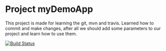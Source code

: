 # Project myDemoApp
This project is made for learning the git, mvn and travis. Learned how to commit and make changes, after all we should add some parameters to our project and learn how to use them.

[![Build Status](https://travis-ci.org/dgumus/myDemoApp.svg?branch=master)](https://travis-ci.org/dgumus/myDemoApp)